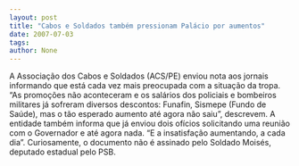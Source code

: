 ```yaml
---
layout: post
title: "Cabos e Soldados também pressionam Palácio por aumentos"
date: 2007-07-03
tags: 
author: None
---
```

A Associa&ccedil;&atilde;o dos Cabos e Soldados (ACS/PE) enviou nota aos jornais informando que est&aacute; cada vez mais preocupada com a situa&ccedil;&atilde;o da tropa. 
&ldquo;As promo&ccedil;&otilde;es n&atilde;o aconteceram e os sal&aacute;rios dos policiais e bombeiros militares j&aacute; sofreram diversos descontos: Funafin, Sismepe (Fundo de Sa&uacute;de), mas o t&atilde;o esperado aumento at&eacute; agora n&atilde;o saiu&rdquo;, descrevem. 
A entidade tamb&eacute;m informa que j&aacute; enviou dois of&iacute;cios solicitando uma reuni&atilde;o com o Governador e at&eacute; agora nada. 
&ldquo;E a insatisfa&ccedil;&atilde;o aumentando, a cada dia&rdquo;.
Curiosamente, o documento n&atilde;o &eacute; assinado pelo Soldado Mois&eacute;s, deputado estadual pelo PSB. 